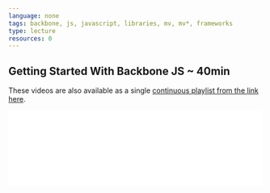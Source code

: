 ```yaml
---
language: none
tags: backbone, js, javascript, libraries, mv, mv*, frameworks
type: lecture
resources: 0
---
```


## Getting Started With Backbone JS ~ 40min

These videos are also available as a single [continuous playlist from the link here](https://www.youtube.com/watch?v=sHei05FCmgw&list=PLj148bJp5wiyKMxYka6m0pOfRzKzrQI5I).

<iframe width="100%" height="auto" src="//www.youtube.com/embed/sHei05FCmgw?list=PLj148bJp5wiyKMxYka6m0pOfRzKzrQI5I" frameborder="0" allowfullscreen></iframe>

<!-- [Slides](#) -->